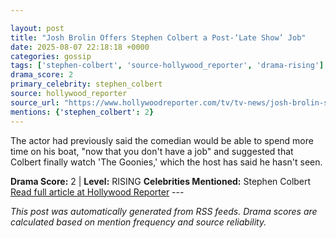 ```yaml
---

layout: post
title: "Josh Brolin Offers Stephen Colbert a Post-‘Late Show’ Job"
date: 2025-08-07 22:18:18 +0000
categories: gossip
tags: ['stephen-colbert', 'source-hollywood_reporter', 'drama-rising']
drama_score: 2
primary_celebrity: stephen_colbert
source: hollywood_reporter
source_url: "https://www.hollywoodreporter.com/tv/tv-news/josh-brolin-stephen-colbert-assistant-late-show-1236339840/"
mentions: {'stephen_colbert': 2}
---
```


The actor had previously said the comedian would be able to spend more time on his boat, "now that you don't have a job" and suggested that Colbert finally watch 'The Goonies,' which the host has said he hasn't seen.

**Drama Score:** 2 | **Level:** RISING **Celebrities Mentioned:** Stephen Colbert [Read full article at Hollywood Reporter](https://www.hollywoodreporter.com/tv/tv-news/josh-brolin-stephen-colbert-assistant-late-show-1236339840/) --- 

*This post was automatically generated from RSS feeds. Drama scores are calculated based on mention frequency and source reliability.*
